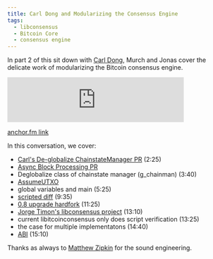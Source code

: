 ```yaml
---
title: Carl Dong and Modularizing the Consensus Engine
tags:
  - libconsensus
  - Bitcoin Core
  - consensus engine
---
```


In part 2 of this sit down with [Carl Dong](https://twitter.com/carl_dong), Murch and Jonas cover the delicate work of modularizing the Bitcoin consensus engine.

<iframe src="https://anchor.fm/chaincode/embed/episodes/Carl-Dong-and-Modularizing-the-Consensus-Engine---Episode-10-enra84" height="102px" width="400px" frameborder="0" scrolling="no"></iframe>

[anchor.fm link](https://anchor.fm/chaincode/episodes/Carl-Dong-and-Modularizing-the-Consensus-Engine---Episode-10-enra84)

In this conversation, we cover:

- [Carl's De-globalize ChainstateManager PR](https://github.com/bitcoin/bitcoin/pull/20158) (2:25)
- [Async Block Processing PR](https://github.com/bitcoin/bitcoin/pull/16175)
- Deglobalize class of chainstate manager (g_chainman) (3:40)
- [AssumeUTXO](https://github.com/jamesob/assumeutxo-docs/tree/2019-04-proposal/proposal)
- global variables and main (5:25)
- [scripted diff](https://github.com/bitcoin/bitcoin/blob/dca80ffb45fcc8e6eedb6dc481d500dedab4248b/doc/developer-notes.md#scripted-diffs) (9:35)
- [0.8 upgrade hardfork](https://github.com/bitcoin/bips/blob/master/bip-0050.mediawiki) (11:25)
- [Jorge Timon's libconsensus project](https://github.com/bitcoin/bitcoin/projects/6) (13:10)
- current libitcoinconsensus only does script verification (13:25)
- the case for multiple implementatons (14:40)
- [ABI](https://en.wikipedia.org/wiki/Application_binary_interface) (15:10)


Thanks as always to [Matthew Zipkin](https://twitter.com/MatthewZipkin) for the sound engineering.
